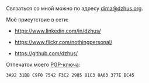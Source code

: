 Связаться со мной можно по адресу <dima@dzhus.org>.

Моё присутствие в сети:

- <https://www.linkedin.com/in/dzhus/>

- <https://www.flickr.com/nothingpersonal/>

- <https://github.com/dzhus/>

Отпечаток моего [PGP-ключа][pgp-key]:

    3A92 31BB C9F0 7542 F3C2 2985 81C3 8A63 377E BC45

[pgp-key]: https://keybase.io/dzhus/pgp_keys.asc?fingerprint=3a9231bbc9f07542f3c2298581c38a63377ebc45
